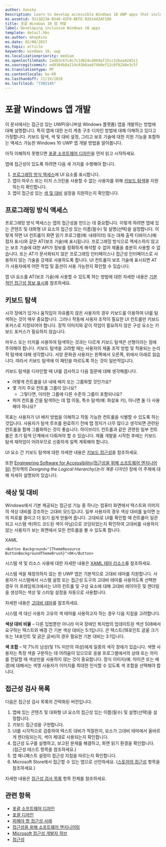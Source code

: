 ```yaml
---
author: Xansky
Description: Learn to develop accessible Windows 10 UWP apps that include keyboard navigation, color and contrast settings, and support for assistive technologies.
ms.assetid: 9311D23A-B340-42F0-BEFE-9261442AF108
title: 포괄 Windows 10 앱 개발
label: Developing inclusive Windows 10 apps
template: detail.hbs
ms.author: mhopkins
ms.date: 02/08/2017
ms.topic: article
keywords: windows 10, uwp
ms.localizationpriority: medium
ms.openlocfilehash: 2adb3c67c4c7c1d024cd969af15cc12baa424511
ms.sourcegitcommit: ed0304b8a214c03b8aab74b8ef12c9f82b8e3c5f
ms.translationtype: MT
ms.contentlocale: ko-KR
ms.lasthandoff: 11/19/2018
ms.locfileid: "7302145"
---
```

# <a name="developing-inclusive-windows-apps"></a>포괄 Windows 앱 개발  

이 문서에서는 접근성 있는 UWP(유니버설 Windows 플랫폼) 앱을 개발하는 방법에 대해 설명합니다. 특히 앱에 대한 논리 계층 구조 디자인 방법에 대해 이해하고 있다고 가정합니다. 키보드 탐색, 색 및 대비 설정, 그리고 보조 기술에 대한 지원 기능을 포함하는 액세스 가능한 Windows 10 UWP 앱 개발 방법을 알아봅니다.

아직 이해하지 못했으면 [포괄 소프트웨어 디자인](designing-inclusive-software.md)을 먼저 읽고 시작하세요.

앱에 접근성이 있도록 하려면 다음 세 가지를 수행해야 합니다.

1. [프로그래밍 방식 액세스](#programmatic-access)에 UI 요소를 표시합니다.
2. 앱이 마우스 또는 터치 스크린을 사용할 수 없는 사용자를 위해 [키보드 탐색](#keyboard-navigation)을 지원하는지 확인합니다.
3. 앱이 접근성 있는 [색 및 대비](#color-and-contrast) 설정을 지원하는지 확인합니다.

## <a name="programmatic-access"></a>프로그래밍 방식 액세스  
프로그래밍 방식 액세스는 앱의 접근성을 만드는 데 중요합니다. 이렇게 하려면 앱에 있는 콘텐츠 및 대화형 UI 요소의 접근성 있는 이름(필수) 및 설명(선택)을 설정합니다. 이렇게 하면 UI 컨트롤이 화면 읽기 프로그램(예: 내레이터) 또는 대체 출력 디바이스(예: 점자 표시)와 같은 AT(보조 기술)에 표시됩니다. 프로그래밍 방식으로 액세스하지 않고는 보조 기술에 대한 API가 정보를 정확하게 해석할 수 없어 제품을 충분히 사용할 수 없습니다. 또는 AT가 문서화되지 않은 프로그래밍 인터페이스나 접근성 인터페이스로 사용하지 않는 기술을 강제로 사용하도록 합니다. UI 컨트롤이 보조 기술에 표시되면 AT가 사용자에게 어떤 작업 및 옵션이 사용 가능한지 확인할 수 있습니다.  

앱 UI 요소를 AT(보조 기술)에 사용할 수 있도록 하는 방법에 대한 자세한 내용은 [기본적인 접근성 정보 표시](basic-accessibility-information.md)를 참조하세요.

## <a name="keyboard-navigation"></a>키보드 탐색  
시각 장애가 있거나 움직임이 자유롭지 않은 사용자의 경우 키보드를 이용하여 UI를 탐색하는 것이 매우 중요합니다. 그러나 작동에 사용자 조작이 필요한 UI 컨트롤만 키보드 포커스로 지정되어야 합니다. 정적 이미지와 같이 작업이 필요하지 않은 구성 요소는 키보드 포커스가 필요하지 않습니다.  

마우스 또는 터치를 사용하여 탐색하는 것과는 다르게 키보드 탐색은 선형이라는 점에 주의해야 합니다. 키보드 탐색을 고려할 때는 사용자의 제품 조작 방법 및 적용되는 논리적 탐색에 대해 생각합니다. 서양 문화권 사용자는 왼쪽에서 오른쪽, 위에서 아래로 읽습니다. 따라서 키보드 탐색에 이 패턴을 따르도록 하는 것이 일반적입니다.  

키보드 탐색을 디자인할 때 UI를 검사하고 다음 질문에 대해 생각해봅니다.
* 어떻게 컨트롤을 UI 내에 배치 또는 그룹화할 것인가요?
* 몇 가지 주요 컨트롤 그룹이 있나요?
    * 그렇다면, 이러한 그룹에 다른 수준의 그룹이 포함되나요?
*   피어 컨트롤 간을 탐색하는 데 탭 이동, 특수 탐색(예: 화살표 키), 아니면 둘 다 사용해야 하나요?

목표는 사용자가 UI 배치 방법을 이해하고 작동 가능한 컨트롤을 식별할 수 있도록 하는 것입니다. 사용자가 탐색 루프를 완료하기 전에 탭 정지가 너무 많다고 생각되면 관련된 컨트롤을 함께 그룹화하는 것이 좋습니다. 하이브리드 컨트롤과 같은 관련된 일부 컨트롤은 초기 탐색 단계에서 다뤄져야 할 수 있습니다. 제품 개발을 시작한 후에는 키보드 탐색 재작업이 어려우므로 신중하게 일찍 계획해야 합니다.  

UI 요소 간 키보드 탐색에 대한 자세한 내용은 [키보드 접근성](keyboard-accessibility.md)을 참조하세요.  

또한 [Engineering Software for Accessibility(접근성을 위해 소프트웨어 엔지니어링)](https://www.microsoft.com/download/details.aspx?id=19262) 전자책의 _Designing the Logical Hierarchy(논리 계층 디자인)_ 장에 이 주제에 대해 자세히 설명되어 있습니다.

## <a name="color-and-contrast"></a>색상 및 대비  
Windows에서 기본 제공되는 접근성 기능 중 하나는 컴퓨터 화면에서 텍스트와 이미지의 색상 대비를 강조하는 고대비 모드입니다. 일부 사용자의 경우 색상 대비를 높이면 눈의 피로를 줄이고 더 읽기 쉽게 만들어 줍니다. 고대비로 UI를 확인할 때 컨트롤이 일관되고 시스템 색(하드 코드된 색이 아님)으로 코딩되었는지 확인하여 고대비를 사용하지 않는 사용자가 보는 화면에서 모든 컨트롤을 볼 수 있도록 합니다.  

XAML
```xaml
<Button Background="{ThemeResource ButtonBackgroundThemeBrush}">OK</Button>
```
시스템 색 및 리소스 사용에 대한 자세한 내용은 [XAML 테마 리소스](../controls-and-patterns/xaml-theme-resources.md)를 참조하세요.

시스템 색을 재정의하지 않는 한 UWP 앱은 기본적으로 고대비 테마를 지원합니다. 사용자가 시스템에서 시스템 설정 또는 접근성 도구의 고대비 테마를 사용하도록 선택한 경우 이 프레임워크에서는 UI의 컨트롤 및 구성 요소에 대해 고대비 레이아웃 및 렌더링을 생성하는 색상 및 스타일 설정을 자동으로 사용합니다.   

자세한 내용은 [고대비 테마](high-contrast-themes.md)를 참조하세요.  

시스템 색 대신 사용자 고유의 색 테마를 사용하고자 하는 경우 다음 지침을 고려합니다.  

**색상 대비 비율** – 다른 입법뿐만 아니라 미국 장애인 복지법의 업데이트된 섹션 508에서 요구하는 텍스트와 배경 간 기본 색상 대비는 5:1입니다. 큰 텍스트(18포인트 글꼴 크기 또는 14포인트 및 굵은 글씨)의 경우 필요한 기본 대비는 3:1입니다.  

**색 조합** – 약 7%의 남성(및 1% 미만의 여성)에게 일종의 색각 장애가 있습니다. 색맹 사용자는 특정 색을 구분하는 데 어려움이 있으므로 응용 프로그램에서의 상태 또는 의미를 전달할 때 색상만을 사용하지 않는 것이 중요합니다.
 장식 이미지(예: 아이콘 또는 배경)에 대해서는 색맹 사용자가 이미지를 최대한 인식할 수 있도록 색 조합을 선택해야 합니다.  

## <a name="accessibility-checklist"></a>접근성 검사 목록  
다음은 접근성 검사 목록의 간략화된 버전입니다.

1. 앱에 있는 콘텐츠 및 대화형 UI 요소의 접근성 있는 이름(필수) 및 설명(선택)을 설정합니다.
2. 키보드 접근성을 구현합니다.
3. UI를 시각적으로 검증하여 텍스트 대비가 적절한지, 요소가 고대비 테마에서 올바르게 렌더링되는지, 색이 제대로 사용되는지 확인합니다.
4. 접근성 도구를 실행하고, 보고된 문제를 해결하고, 화면 읽기 환경을 확인합니다. (접근성 테스트 항목을 참조하세요.)
5. 앱 매니페스트 설정이 접근성 지침을 따르는지 확인합니다.
6. Microsoft Store에서 접근할 수 있는 앱으로 선언하세요. ([스토어의 접근성](accessibility-in-the-store.md) 항목을 참조하세요.)

자세한 내용은 [접근성 검사 목록](accessibility-checklist.md) 항목 전체를 참조하세요.

## <a name="related-topics"></a>관련 항목  
* [포괄 소프트웨어 디자인](designing-inclusive-software.md)  
* [포괄 디자인](http://design.microsoft.com/inclusive)
* [피해야 할 접근성 사례](practices-to-avoid.md)
* [접근성을 위해 소프트웨어 엔지니어링](https://www.microsoft.com/download/details.aspx?id=19262)
* [Microsoft 접근성 개발자 허브](https://msdn.microsoft.com/enable)
* [접근성](accessibility.md)
